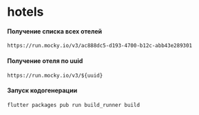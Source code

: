 # hotels

#### Получение списка всех отелей

`https://run.mocky.io/v3/ac888dc5-d193-4700-b12c-abb43e289301`

#### Получение отеля по uuid

`https://run.mocky.io/v3/${uuid}`

#### Запуск кодогенерации

`flutter packages pub run build_runner build`
